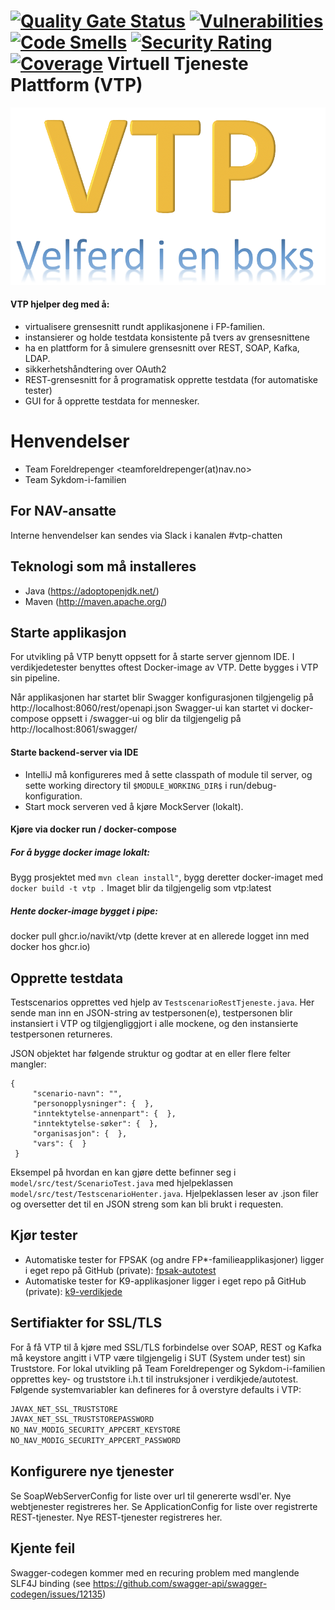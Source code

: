 [![Quality Gate Status](https://sonarcloud.io/api/project_badges/measure?project=navikt_vtp&metric=alert_status)](https://sonarcloud.io/dashboard?id=navikt_vtp)
[![Vulnerabilities](https://sonarcloud.io/api/project_badges/measure?project=navikt_vtp&metric=vulnerabilities)](https://sonarcloud.io/dashboard?id=navikt_vtp)
[![Code Smells](https://sonarcloud.io/api/project_badges/measure?project=navikt_vtp&metric=code_smells)](https://sonarcloud.io/dashboard?id=navikt_vtp)
[![Security Rating](https://sonarcloud.io/api/project_badges/measure?project=navikt_vtp&metric=security_rating)](https://sonarcloud.io/dashboard?id=navikt_vtp)
[![Coverage](https://sonarcloud.io/api/project_badges/measure?project=navikt_vtp&metric=coverage)](https://sonarcloud.io/dashboard?id=navikt_vtp)
Virtuell Tjeneste Plattform (VTP)
=================================
![alt text](docs/vtp.png "Logo Title Text 1")


#### VTP hjelper deg med å: 
- virtualisere grensesnitt rundt applikasjonene i FP-familien. 
- instansierer og holde testdata konsistente på tvers av grensesnittene
- ha en plattform for å simulere grensesnitt over REST, SOAP, Kafka, LDAP.
- sikkerhetshåndtering over OAuth2
- REST-grensesnitt for å programatisk opprette testdata (for automatiske tester) 
- GUI for å opprette testdata for mennesker.

# Henvendelser

- Team Foreldrepenger <teamforeldrepenger(at)nav.no>
- Team Sykdom-i-familien

## For NAV-ansatte
Interne henvendelser kan sendes via Slack i kanalen #vtp-chatten

## Teknologi som må installeres
- Java (https://adoptopenjdk.net/)
- Maven (http://maven.apache.org/)

## Starte applikasjon
For utvikling på VTP benytt oppsett for å starte server gjennom IDE.
I verdikjedetester benyttes oftest Docker-image av VTP. Dette bygges i VTP sin pipeline. 

Når applikasjonen har startet blir Swagger konfigurasjonen tilgjengelig på http://localhost:8060/rest/openapi.json
Swagger-ui kan startet vi docker-compose oppsett i /swagger-ui og blir da tilgjengelig på http://localhost:8061/swagger/

#### Starte backend-server via IDE
* IntelliJ må konfigureres med å sette classpath of module til server, og sette working directory til `$MODULE_WORKING_DIR$` i run/debug-konfiguration.
* Start mock serveren ved å kjøre MockServer (lokalt).

#### Kjøre via docker run / docker-compose
##### For å bygge docker image lokalt: 
Bygg prosjektet med `mvn clean install"`, bygg deretter docker-imaget med `docker build -t vtp .` 
Imaget blir da tilgjengelig som vtp:latest

##### Hente docker-image bygget i pipe: 
docker pull ghcr.io/navikt/vtp (dette krever at en allerede logget inn med docker hos ghcr.io)

## Opprette testdata 
Testscenarios opprettes ved hjelp av `TestscenarioRestTjeneste.java`. Her sende man inn en JSON-string av testpersonen(e),
testpersonen blir instansiert i VTP og tilgjengliggjort i alle mockene, og den instansierte testpersonen returneres.

JSON objektet har følgende struktur og godtar at en eller flere felter mangler:

```json5
{
     "scenario-navn": "",
     "personopplysninger": {  },
     "inntektytelse-annenpart": {  },
     "inntektytelse-søker": {  },
     "organisasjon": {  },
     "vars": {  }
 }
```
Eksempel på hvordan en kan gjøre dette befinner seg i `model/src/test/ScenarioTest.java` med hjelpeklassen 
`model/src/test/TestscenarioHenter.java`. Hjelpeklassen leser av .json filer og oversetter det til en JSON streng som
kan bli brukt i requesten.

## Kjør tester
* Automatiske tester for FPSAK (og andre FP*-familieapplikasjoner) ligger i eget repo på GitHub (private): [fpsak-autotest](https://github.com/navikt/fpsak-autotest)
* Automatiske tester for K9-applikasjoner ligger i eget repo på GitHub (private): [k9-verdikjede](https://github.com/navikt/k9-verdikjede)
 

## Sertifiakter for SSL/TLS
For å få VTP til å kjøre med SSL/TLS forbindelse over SOAP, REST og Kafka må keystore angitt i VTP være tilgjengelig i SUT (System under test) sin Truststore. 
For lokal utvikling på Team Foreldrepenger og Sykdom-i-familien opprettes key- og truststore i.h.t til instruksjoner i verdikjede/autotest. 
Følgende systemvariabler kan defineres for å overstyre defaults i VTP: 

```bash
JAVAX_NET_SSL_TRUSTSTORE
JAVAX_NET_SSL_TRUSTSTOREPASSWORD
NO_NAV_MODIG_SECURITY_APPCERT_KEYSTORE
NO_NAV_MODIG_SECURITY_APPCERT_PASSWORD
```

## Konfigurere nye tjenester
Se SoapWebServerConfig for liste over url til genererte wsdl'er. Nye webtjenester registreres her. 
Se ApplicationConfig for liste over registrerte REST-tjenester. Nye REST-tjenester registreres her.     

## Kjente feil 
Swagger-codegen kommer med en recuring problem med manglende SLF4J binding (see https://github.com/swagger-api/swagger-codegen/issues/12135)

